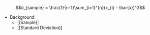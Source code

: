 $$σ_{sample} = \frac{1}{n-1}\sum_{i=1}^{n}(x_{i} - \bar{x})^2$$
* Background
	* [[Sample]]
	* [[Standard Deviation]]